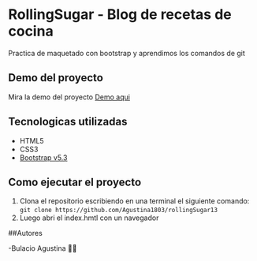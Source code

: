 # RollingSugar - Blog de recetas de cocina 

Practica de maquetado con bootstrap y aprendimos los comandos de git

## Demo del proyecto

Mira la demo del proyecto [Demo aqui](https://rollingsugar0.netlify.app/)

## Tecnologicas utilizadas 

- HTML5
- CSS3
- [Bootstrap v5.3](https://getbootstrap.com/)


## Como ejecutar el proyecto

1. Clona el repositorio escribiendo en una terminal el siguiente comando: `git clone https://github.com/Agustina1803/rollingSugar13` 
1. Luego abri el index.hmtl con un navegador

##Autores

-Bulacio Agustina 👩‍💻